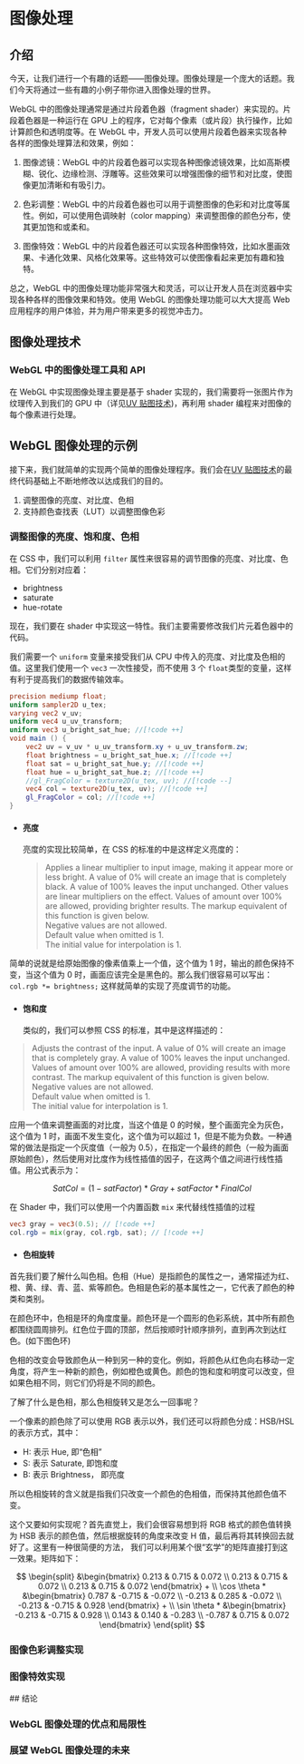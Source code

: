 # 图像处理

## 介绍

今天，让我们进行一个有趣的话题——图像处理。图像处理是一个庞大的话题。我们今天将通过一些有趣的小例子带你进入图像处理的世界。

WebGL 中的图像处理通常是通过片段着色器（fragment shader）来实现的。片段着色器是一种运行在 GPU 上的程序，它对每个像素（或片段）执行操作，比如计算颜色和透明度等。在 WebGL 中，开发人员可以使用片段着色器来实现各种各样的图像处理算法和效果，例如：

1. 图像滤镜：WebGL 中的片段着色器可以实现各种图像滤镜效果，比如高斯模糊、锐化、边缘检测、浮雕等。这些效果可以增强图像的细节和对比度，使图像更加清晰和有吸引力。

2. 色彩调整：WebGL 中的片段着色器也可以用于调整图像的色彩和对比度等属性。例如，可以使用色调映射（color mapping）来调整图像的颜色分布，使其更加饱和或柔和。

3. 图像特效：WebGL 中的片段着色器还可以实现各种图像特效，比如水墨画效果、卡通化效果、风格化效果等。这些特效可以使图像看起来更加有趣和独特。

总之，WebGL 中的图像处理功能非常强大和灵活，可以让开发人员在浏览器中实现各种各样的图像效果和特效。使用 WebGL 的图像处理功能可以大大提高 Web 应用程序的用户体验，并为用户带来更多的视觉冲击力。

## 图像处理技术

### WebGL 中的图像处理工具和 API

在 WebGL 中实现图像处理主要是基于 shader 实现的，我们需要将一张图片作为纹理传入到我们的 GPU 中（详见[UV 贴图技术](./4-texture.html))，再利用 shader 编程来对图像的每个像素进行处理。

## WebGL 图像处理的示例

接下来，我们就简单的实现两个简单的图像处理程序。我们会在[UV 贴图技术](./4-texture.html)的最终代码基础上不断地修改以达成我们的目的。

1. 调整图像的亮度、对比度、色相
2. 支持颜色查找表（LUT）以调整图像色彩

### 调整图像的亮度、饱和度、色相

在 CSS 中，我们可以利用 `filter` 属性来很容易的调节图像的亮度、对比度、色相。它们分别对应着：

-   brightness
-   saturate
-   hue-rotate

现在，我们要在 shader 中实现这一特性。我们主要需要修改我们片元着色器中的代码。

我们需要一个 `uniform` 变量来接受我们从 CPU 中传入的亮度、对比度及色相的值。这里我们使用一个 `vec3` 一次性接受，而不使用 3 个 `float`类型的变量，这样有利于提高我们的数据传输效率。

```glsl
precision mediump float;
uniform sampler2D u_tex;
varying vec2 v_uv;
uniform vec4 u_uv_transform;
uniform vec3 u_bright_sat_hue; //[!code ++]
void main () {
    vec2 uv = v_uv * u_uv_transform.xy + u_uv_transform.zw;
    float brightness = u_bright_sat_hue.x; //[!code ++]
    float sat = u_bright_sat_hue.y; //[!code ++]
    float hue = u_bright_sat_hue.z; //[!code ++]
    //gl_FragColor = texture2D(u_tex, uv); //[!code --]
    vec4 col = texture2D(u_tex, uv); //[!code ++]
    gl_FragColor = col; //[!code ++]
}
```

-   #### 亮度

    亮度的实现比较简单，在 CSS 的标准的中是这样定义亮度的：

    > Applies a linear multiplier to input image, making it appear more or less bright. A value of 0% will create an image that is completely black. A value of 100% leaves the input unchanged. Other values are linear multipliers on the effect. Values of amount over 100% are allowed, providing brighter results. The markup equivalent of this function is given below.\
    > Negative values are not allowed.\
    > Default value when omitted is 1.\
    > The initial value for interpolation is 1.

简单的说就是给原始图像的像素值乘上一个值，这个值为 1 时，输出的颜色保持不变，当这个值为 0 时，画面应该完全是黑色的。那么我们很容易可以写出：`col.rgb *= brightness;` 这样就简单的实现了亮度调节的功能。

-   #### 饱和度
    类似的，我们可以参照 CSS 的标准，其中是这样描述的：

> Adjusts the contrast of the input. A value of 0% will create an image that is completely gray. A value of 100% leaves the input unchanged. Values of amount over 100% are allowed, providing results with more contrast. The markup equivalent of this function is given below.\
> Negative values are not allowed.\
> Default value when omitted is 1.\
> The initial value for interpolation is 1.

应用一个值来调整画面的对比度，当这个值是 0 的时候，整个画面完全为灰色，这个值为 1 时，画面不发生变化，这个值为可以超过 1，但是不能为负数。一种通常的做法是指定一个灰度值（一般为 0.5），在指定一个最终的颜色（一般为画面原始颜色），然后使用对比度作为线性插值的因子，在这两个值之间进行线性插值。用公式表示为：

$$
SatCol = (1 - satFactor) * Gray + satFactor * FinalCol
$$

在 Shader 中，我们可以使用一个内置函数 `mix` 来代替线性插值的过程

```glsl
vec3 gray = vec3(0.5); // [!code ++]
col.rgb = mix(gray, col.rgb, sat); // [!code ++]
```

-   #### 色相旋转

首先我们要了解什么叫色相。色相（Hue）是指颜色的属性之一，通常描述为红、橙、黄、绿、青、蓝、紫等颜色。色相是色彩的基本属性之一，它代表了颜色的种类和类别。

在颜色环中，色相是环的角度度量。颜色环是一个圆形的色彩系统，其中所有颜色都围绕圆周排列。红色位于圆的顶部，然后按顺时针顺序排列，直到再次到达红色。(如下图色环)
<ImgContainer :srcs="['/img/5-imgprocess/hue.jpeg']" :height="200"/>

色相的改变会导致颜色从一种到另一种的变化。例如，将颜色从红色向右移动一定角度，将产生一种新的颜色，例如橙色或黄色。颜色的饱和度和明度可以改变，但如果色相不同，则它们仍将是不同的颜色。

了解了什么是色相，那么色相旋转又是怎么一回事呢？

一个像素的颜色除了可以使用 RGB 表示以外，我们还可以将颜色分成：HSB/HSL 的表示方式，其中：

-   H: 表示 Hue, 即“色相”
-   S: 表示 Saturate, 即饱和度
-   B: 表示 Brightness， 即亮度

所以色相旋转的含义就是指我们只改变一个颜色的色相值，而保持其他颜色值不变。

这个又要如何实现呢？首先直觉上，我们会很容易想到将 RGB 格式的颜色值转换为 HSB 表示的颜色值，然后根据旋转的角度来改变 H 值，最后再将其转换回去就好了。这里有一种很简便的方法， 我们可以利用某个很“玄学”的矩阵直接打到这一效果。矩阵如下：

$$
\begin{split}
&\begin{bmatrix}
0.213 & 0.715 & 0.072 \\
0.213 & 0.715 & 0.072 \\
0.213 & 0.715 & 0.072
\end{bmatrix} + \\
\cos \theta *
&\begin{bmatrix}
0.787 & -0.715 & -0.072 \\
-0.213 & 0.285 & -0.072 \\
-0.213 & -0.715 & 0.928
\end{bmatrix} + \\
\sin \theta *
&\begin{bmatrix}
-0.213 & -0.715 & 0.928 \\
0.143 & 0.140 & -0.283 \\
-0.787 & 0.715 & 0.072
\end{bmatrix}
\end{split}
$$

### 图像色彩调整实现

### 图像特效实现

<WebGLImgProcess/>
## 结论

### WebGL 图像处理的优点和局限性

### 展望 WebGL 图像处理的未来
